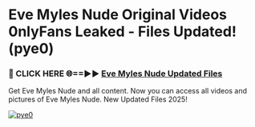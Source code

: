 # Eve Myles Nude Original Videos 0nlyFans Leaked - Files Updated! (pye0)

<h3>🔴 CLICK HERE 🌐==►► <a href="https://tinyurl.com/yrmya6cz" rel="nofollow">Eve Myles Nude Updated Files</a></h3>

Get Eve Myles Nude and all content. Now you can access all videos and pictures of Eve Myles Nude. New Updated Files 2025!

[![pye0](https://i.imgur.com/FMdXYCs.gif)](https://tinyurl.com/yrmya6cz)
